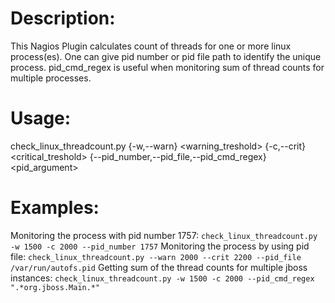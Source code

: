 # Description:
This Nagios Plugin calculates count of threads for one or more linux process(es). One can give pid number or pid file path to identify the unique process. pid_cmd_regex is useful when monitoring sum of thread counts for multiple processes.

# Usage:
  check_linux_threadcount.py {-w,--warn} <warning_treshold> {-c,--crit} <critical_treshold> {--pid_number,--pid_file,--pid_cmd_regex} <pid_argument>

# Examples:
  Monitoring the process with pid number 1757:
  `check_linux_threadcount.py -w 1500 -c 2000 --pid_number 1757`
  Monitoring the process by using pid file:
  `check_linux_threadcount.py --warn 2000 --crit 2200 --pid_file /var/run/autofs.pid`
  Getting sum of the thread counts for multiple jboss instances:
  `check_linux_threadcount.py -w 1500 -c 2000 --pid_cmd_regex ".*org.jboss.Main.*"`
